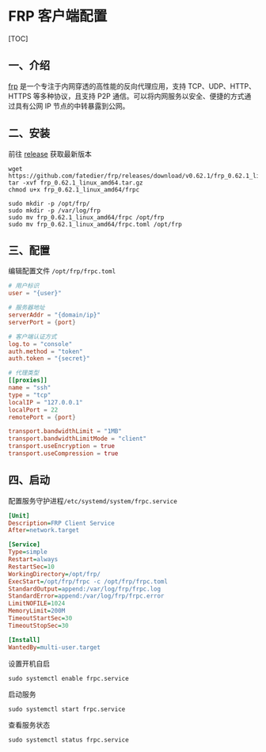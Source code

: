 # FRP 客户端配置

[TOC]

## 一、介绍

[frp](https://github.com/fatedier/frp) 是一个专注于内网穿透的高性能的反向代理应用，支持 TCP、UDP、HTTP、HTTPS 等多种协议，且支持 P2P 通信。可以将内网服务以安全、便捷的方式通过具有公网 IP 节点的中转暴露到公网。

## 二、安装

前往 [release](https://github.com/fatedier/frp/releases) 获取最新版本

```shell
wget https://github.com/fatedier/frp/releases/download/v0.62.1/frp_0.62.1_linux_amd64.tar.gz
tar -xvf frp_0.62.1_linux_amd64.tar.gz
chmod u+x frp_0.62.1_linux_amd64/frpc

sudo mkdir -p /opt/frp/
sudo mkdir -p /var/log/frp
sudo mv frp_0.62.1_linux_amd64/frpc /opt/frp
sudo mv frp_0.62.1_linux_amd64/frpc.toml /opt/frp
```

## 三、配置

编辑配置文件 `/opt/frp/frpc.toml`

```toml
# 用户标识
user = "{user}"

# 服务器地址
serverAddr = "{domain/ip}"
serverPort = {port}

# 客户端认证方式
log.to = "console"
auth.method = "token"
auth.token = "{secret}"

# 代理类型
[[proxies]]
name = "ssh"
type = "tcp"
localIP = "127.0.0.1"
localPort = 22
remotePort = {port}

transport.bandwidthLimit = "1MB"
transport.bandwidthLimitMode = "client"
transport.useEncryption = true
transport.useCompression = true
```

## 四、启动

配置服务守护进程`/etc/systemd/system/frpc.service`

```ini
[Unit]
Description=FRP Client Service
After=network.target

[Service]
Type=simple
Restart=always
RestartSec=10
WorkingDirectory=/opt/frp/
ExecStart=/opt/frp/frpc -c /opt/frp/frpc.toml
StandardOutput=append:/var/log/frp/frpc.log
StandardError=append:/var/log/frp/frpc.error
LimitNOFILE=1024
MemoryLimit=200M
TimeoutStartSec=30
TimeoutStopSec=30

[Install]
WantedBy=multi-user.target
```

设置开机自启

```shell
sudo systemctl enable frpc.service
```

启动服务

```shell
sudo systemctl start frpc.service
```

查看服务状态

```shell
sudo systemctl status frpc.service
```